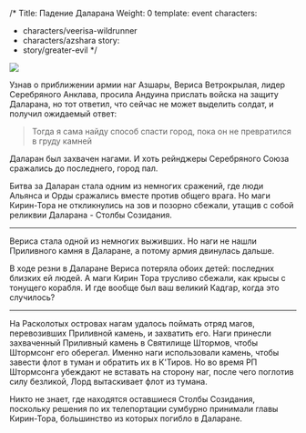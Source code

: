 /*
Title: Падение Даларана
Weight: 0
template: event
characters:
- characters/veerisa-wildrunner
- characters/azshara
story:
- story/greater-evil
*/

![](https://i.postimg.cc/wT0y0ntb/image.png)

Узнав о приближении армии наг Азшары, Вериса Ветрокрылая, лидер Серебряного Анклава, просила Андуина прислать войска на защиту Даларана, но тот ответил, что сейчас не может выделить солдат, и получил ожидаемый ответ:

> Тогда я сама найду способ спасти город, пока он не превратился в груду камней

Даларан был захвачен нагами. И хоть рейнджеры Серебряного Союза сражались до последнего, город пал. 

Битва за Даларан стала одним из немногих сражений, где люди Альянса и Орды сражались вместе против общего врага. Но маги Кирин-Тора не откликнулись на зов и позорно сбежали, утащив с собой реликвии Даларана - Столбы Созидания.

---

Вериса стала одной из немногих выживших. Но наги не нашли Приливного камня в Даларане, а потому армия двинулась дальше.

В ходе резни в Даларане Вериса потеряла обоих детей: последних близких ей людей. А маги Кирин Тора трусливо сбежали, как крысы с тонущего корабля. И где вообще был ваш великий Кадгар, когда это случилось?

---

На Расколотых островах нагам удалось поймать отряд магов, перевозивших Приливной камень, и захватить его. Наги принесли захваченный Приливный камень в Святилище Штормов, чтобы Штормсонг его оберегал. Именно наги использовали камень, чтобы завести флот в туман и обратить их в К'Тиров. Но во время РП Штормсонга убеждают не вставать на сторону наг, после чего поглотив силу безликой, Лорд вытаскивает флот из тумана.

Никто не знает, где находятся оставшиеся Столбы Созидания, поскольку решения по их телепортации сумбурно принимали главы Кирин-Тора, большинство из которых погибло в Даларане.